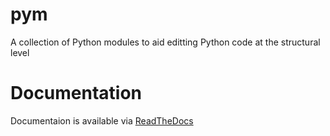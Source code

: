 pym
===

A collection of Python modules to aid editting Python code at the structural level

Documentation
=============

Documentaion is available via [ReadTheDocs](https://pym.readthedocs.org)

